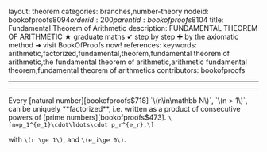 layout: theorem
categories: branches,number-theory
nodeid: bookofproofs$8094
orderid: 200
parentid: bookofproofs$8104
title: Fundamental Theorem of Arithmetic
description: FUNDAMENTAL THEOREM OF ARITHMETIC ★ graduate maths ✔ step by step ✚ by the axiomatic method ➜ visit BookOfProofs now!
references: 
keywords: arithmetic,factorized,fundamental,theorem,fundamental theorem of arithmetic,the fundamental theorem of arithmetic,arithmetic fundamental theorem,fundamental theorem of arithmetics
contributors: bookofproofs

---


---

Every [natural number][bookofproofs$718] `\(n\in\mathbb N\)`, `\(n > 1\)`, can be uniquely **factorized**, i.e. written as a product of consecutive powers of [prime numbers][bookofproofs$473].
`\[n=p_1^{e_1}\cdot\ldots\cdot p_r^{e_r},\]`

with `\(r \ge 1\)`, and `\(e_i\ge 0\)`.
